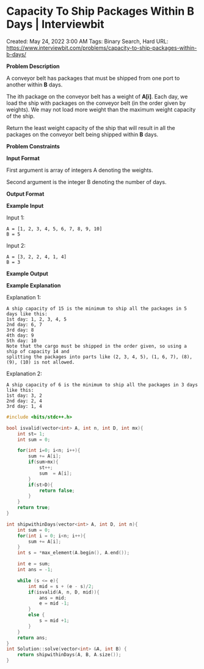 # Capacity To Ship Packages Within B Days | Interviewbit

Created: May 24, 2022 3:00 AM
Tags: Binary Search, Hard
URL: https://www.interviewbit.com/problems/capacity-to-ship-packages-within-b-days/

**Problem Description**

A conveyor belt has packages that must be shipped from one port to another within **B** days.

The ith package on the conveyor belt has a weight of **A[i]**. Each day, we load the ship with packages on the conveyor belt (in the order given by weights). We may not load more weight than the maximum weight capacity of the ship.

Return the least weight capacity of the ship that will result in all the packages on the conveyor belt being shipped within **B** days.

**Problem Constraints**

**Input Format**

First argument is array of integers A denoting the weights.

Second argument is the integer B denoting the number of days.

**Output Format**

**Example Input**

Input 1:

```
A = [1, 2, 3, 4, 5, 6, 7, 8, 9, 10]
B = 5

```

Input 2:

```
A = [3, 2, 2, 4, 1, 4]
B = 3

```

**Example Output**

**Example Explanation**

Explanation 1:

```
A ship capacity of 15 is the minimum to ship all the packages in 5 days like this:
1st day: 1, 2, 3, 4, 5
2nd day: 6, 7
3rd day: 8
4th day: 9
5th day: 10
Note that the cargo must be shipped in the order given, so using a ship of capacity 14 and
splitting the packages into parts like (2, 3, 4, 5), (1, 6, 7), (8), (9), (10) is not allowed.
```

Explanation 2:

```
A ship capacity of 6 is the minimum to ship all the packages in 3 days like this:
1st day: 3, 2
2nd day: 2, 4
3rd day: 1, 4
```

```cpp
#include <bits/stdc++.h>

bool isvalid(vector<int> A, int n, int D, int mx){
    int st= 1;
    int sum = 0;

    for(int i=0; i<n; i++){
        sum += A[i];
        if(sum>mx){
            st++;
            sum  = A[i];
        }
        if(st>D){
            return false;
        }
    }
    return true;
}

int shipwithinDays(vector<int> A, int D, int n){
    int sum = 0;
    for(int i = 0; i<n; i++){
        sum += A[i];
    }
    int s = *max_element(A.begin(), A.end());

    int e = sum;
    int ans = -1;

    while (s <= e){
        int mid = s + (e - s)/2;
        if(isvalid(A, n, D, mid)){
            ans = mid;
            e = mid -1;
        }
        else {
            s = mid +1;
        }
    }
    return ans;
}
int Solution::solve(vector<int> &A, int B) {
    return shipwithinDays(A, B, A.size());
}
```
